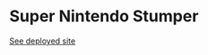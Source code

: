 # Super Nintendo Stumper

[See deployed site](https://darrenjhall4.github.io/Super-Nintendo-Stumper/)
